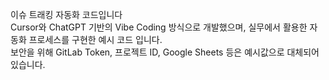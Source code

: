 이슈 트래킹 자동화 코드입니다  
Cursor와 ChatGPT 기반의 Vibe Coding 방식으로 개발했으며, 실무에서 활용한 자동화 프로세스를 구현한 예시 코드 입니다.  
보안을 위해 GitLab Token, 프로젝트 ID, Google Sheets 등은 예시값으로 대체되어 있습니다.  
